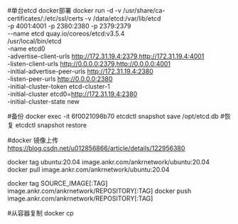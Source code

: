 #单台etcd docker部署
docker run -d -v /usr/share/ca-certificates/:/etc/ssl/certs -v /data/etcd:/var/lib/etcd \
 -p 4001:4001 -p 2380:2380 -p 2379:2379 \
 --name etcd quay.io/coreos/etcd:v3.5.4  \
 /usr/local/bin/etcd  \
 -name etcd0 \
 -advertise-client-urls http://172.31.19.4:2379,http://172.31.19.4:4001 \
 -listen-client-urls http://0.0.0.0:2379,http://0.0.0.0:4001 \
 -initial-advertise-peer-urls http://172.31.19.4:2380 \
 -listen-peer-urls http://0.0.0.0:2380 \
 -initial-cluster-token etcd-cluster-1 \
 -initial-cluster etcd0=http://172.31.19.4:2380 \
 -initial-cluster-state new
 
#备份
docker exec -it  6f0021098b70  etcdctl snapshot save /opt/etcd.db
#恢复
etcdctl snapshot restore  

#docker 镜像上传
https://blog.csdn.net/u012856866/article/details/122956380
 
docker tag ubuntu:20.04 image.ankr.com/ankrnetwork/ubuntu:20.04
docker pull image.ankr.com/ankrnetwork/ubuntu:20.04

docker tag SOURCE_IMAGE[:TAG] image.ankr.com/ankrnetwork/REPOSITORY[:TAG]
docker push image.ankr.com/ankrnetwork/REPOSITORY[:TAG]

#从容器复制
docker cp 